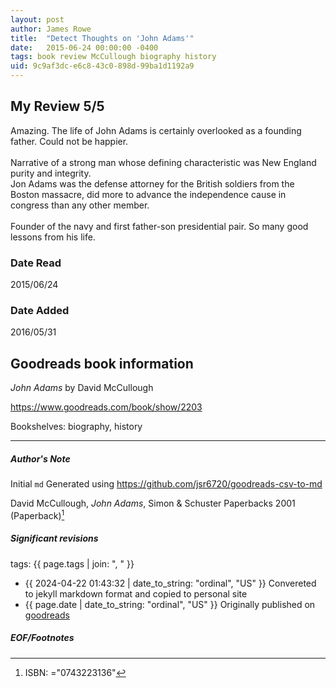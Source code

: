 ```yaml
---
layout: post
author: James Rowe
title:  "Detect Thoughts on 'John Adams'"
date:   2015-06-24 00:00:00 -0400
tags: book review McCullough biography history
uid: 9c9af3dc-e6c8-43c0-898d-99ba1d1192a9
---
```


<!-- highly dependent on how you personally use jekyll templates, and how you want this to show up -->
<!-- escape any jekyll keys with double brackets -->

## My Review 5/5

Amazing. The life of John Adams is certainly overlooked as a founding father. Could not be happier.<br/><br/>Narrative of a strong man whose defining characteristic was New England purity and integrity.<br/>Jon Adams was the defense attorney for the British soldiers from the Boston massacre, did more to advance the independence cause in congress than any other member. <br/><br/>Founder of the navy and first father-son presidential pair. So many good lessons from his life.

### Date Read
2015/06/24

### Date Added
2016/05/31

## Goodreads book information

*John Adams* by David McCullough

https://www.goodreads.com/book/show/2203

Bookshelves: biography, history

---

##### Author's Note

Initial `md` Generated using https://github.com/jsr6720/goodreads-csv-to-md

David McCullough, *John Adams*,  Simon & Schuster Paperbacks 2001 (Paperback)[^1]

##### Significant revisions

tags: {{ page.tags | join: ", " }} <!-- todo move this somewhere -->

- {{ 2024-04-22 01:43:32 | date_to_string: "ordinal", "US" }} Convereted to jekyll markdown format and copied to personal site
- {{ page.date | date_to_string: "ordinal", "US" }} Originally published on [goodreads](https://www.goodreads.com)

##### EOF/Footnotes

[^1]: ISBN: ="0743223136"